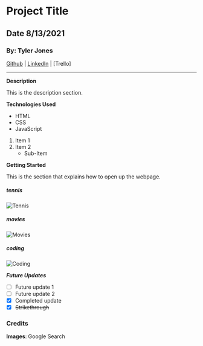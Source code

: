 # Project Title

## Date 8/13/2021

### By: Tyler Jones

[Github](https://github.com/msiroilem) |
[LinkedIn](https://www.linkedin.com/in/tyler-jones-36a30136/) | [Trello]

---

**Description**

This is the description section.

**Technologies Used**

- HTML
- CSS
- JavaScript

1. Item 1
2. Item 2
   - Sub-Item

**Getting Started**

This is the section that explains how to open up the webpage.

##### tennis

![Tennis](https://images.unsplash.com/photo-1602211844066-d3bb556e983b?ixid=MnwxMjA3fDB8MHxzZWFyY2h8MjB8fHRlbm5pc3xlbnwwfHwwfHw%3D&ixlib=rb-1.2.1&w=1000&q=80)

##### movies

![Movies](https://media.gettyimages.com/vectors/cinema-poster-with-cola-filmstrip-and-clapper-vector-vector-id1244034031?s=612x612)

##### coding

![Coding](https://image.shutterstock.com/image-vector/abstract-futuristic-cyberspace-binary-code-260nw-740523562.jpg)

**_Future Updates_**

- [ ] Future update 1
- [ ] Future update 2
- [x] Completed update
- [x] ~~Strikethrough~~

### Credits

**Images**: Google Search
